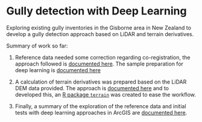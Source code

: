 Gully detection with Deep Learning
================

Exploring existing gully inventories in the Gisborne area in New Zealand
to develop a gully detection approach based on LiDAR and terrain
derivatives.

Summary of work so far:

1.  Reference data needed some correction regarding co-registration, the
    approach followed is [documented
    here](https://loreabad6.github.io/Gullies/pre-processing/coregistration_approach.html).
    The sample preparation for deep learning is [documented
    here](https://loreabad6.github.io/Gullies/deepl_sample_preparation/sample_preparation.html)

2.  A calculation of terrain derivatives was prepared based on the LiDAR
    DEM data provided. The approach is [documented
    here](https://loreabad6.github.io/Gullies/pre-processing/terrain_derivatives.html)
    and to developed this, an [R package
    `terrain`](https://github.com/loreabad6/terrain) was created to ease
    the workflow.

3.  Finally, a summary of the exploration of the reference data and
    initial tests with deep learning approaches in ArcGIS are
    [documented
    here](https://loreabad6.github.io/Gullies/exploration/esda.html).
